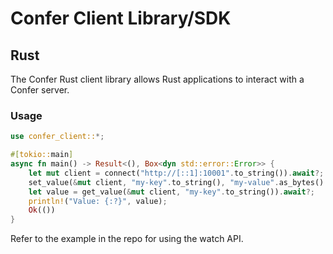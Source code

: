 # Confer Client Library/SDK

## Rust

The Confer Rust client library allows Rust applications to interact with a Confer server.

### Usage

```rust
use confer_client::*;

#[tokio::main]
async fn main() -> Result<(), Box<dyn std::error::Error>> {
    let mut client = connect("http://[::1]:10001".to_string()).await?;
    set_value(&mut client, "my-key".to_string(), "my-value".as_bytes().to_vec()).await?;
    let value = get_value(&mut client, "my-key".to_string()).await?;
    println!("Value: {:?}", value);
    Ok(())
}
```
Refer to the example in the repo for using the watch API. 
